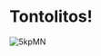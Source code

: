 # Tontolitos!


![5kpMN](https://github.com/Jorgesys/Tontolitos/assets/6410761/29a32c52-7bdf-4ffb-8c6f-4aab5836561a)
